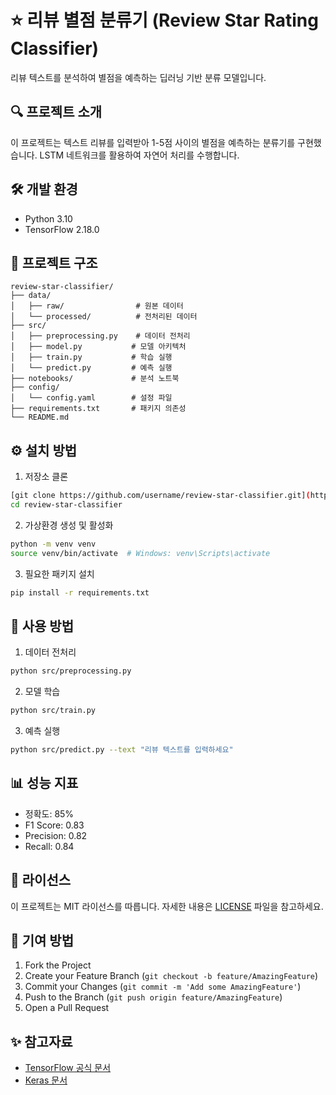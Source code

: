 # ⭐ 리뷰 별점 분류기 (Review Star Rating Classifier)

리뷰 텍스트를 분석하여 별점을 예측하는 딥러닝 기반 분류 모델입니다.

## 🔍 프로젝트 소개

이 프로젝트는 텍스트 리뷰를 입력받아 1-5점 사이의 별점을 예측하는 분류기를 구현했습니다. LSTM 네트워크를 활용하여 자연어 처리를 수행합니다.

## 🛠 개발 환경

- Python 3.10
- TensorFlow 2.18.0


## 📁 프로젝트 구조

```
review-star-classifier/
├── data/
│   ├── raw/                # 원본 데이터
│   └── processed/          # 전처리된 데이터
├── src/
│   ├── preprocessing.py    # 데이터 전처리 
│   ├── model.py           # 모델 아키텍처
│   ├── train.py           # 학습 실행
│   └── predict.py         # 예측 실행
├── notebooks/             # 분석 노트북
├── config/               
│   └── config.yaml        # 설정 파일
├── requirements.txt       # 패키지 의존성
└── README.md
```

## ⚙️ 설치 방법

1. 저장소 클론
```bash
[git clone https://github.com/username/review-star-classifier.git](https://github.com/Raphaelkim96/Star_rating_review_KJH.git)
cd review-star-classifier
```

2. 가상환경 생성 및 활성화
```bash
python -m venv venv
source venv/bin/activate  # Windows: venv\Scripts\activate
```

3. 필요한 패키지 설치
```bash
pip install -r requirements.txt
```

## 🚀 사용 방법

1. 데이터 전처리
```bash
python src/preprocessing.py
```

2. 모델 학습
```bash
python src/train.py
```

3. 예측 실행
```bash
python src/predict.py --text "리뷰 텍스트를 입력하세요"
```

## 📊 성능 지표

- 정확도: 85%
- F1 Score: 0.83
- Precision: 0.82
- Recall: 0.84

## 📝 라이선스

이 프로젝트는 MIT 라이선스를 따릅니다. 자세한 내용은 [LICENSE](LICENSE) 파일을 참고하세요.

## 👥 기여 방법

1. Fork the Project
2. Create your Feature Branch (`git checkout -b feature/AmazingFeature`)
3. Commit your Changes (`git commit -m 'Add some AmazingFeature'`)
4. Push to the Branch (`git push origin feature/AmazingFeature`)
5. Open a Pull Request

## ✨ 참고자료

- [TensorFlow 공식 문서](https://www.tensorflow.org/)
- [Keras 문서](https://keras.io/)

